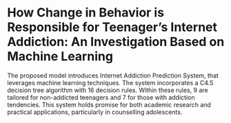 # How Change in Behavior is Responsible for Teenager’s Internet Addiction: An Investigation Based on Machine Learning 


  The proposed model introduces Internet Addiction Prediction System, that leverages machine learning techniques. The system incorporates a C4.5 decision tree algorithm with 16 decision rules. Within these rules, 9 are tailored for non-addicted teenagers and 7 for those with addiction tendencies. This system holds promise for both academic research and practical applications, particularly in counselling adolescents.
